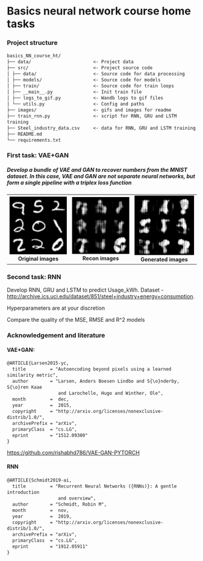 # Basics neural network course home tasks

### Project structure

```
basics_NN_course_ht/
├── data/                       <- Project data
├── src/                        <- Project source code
│ ├── data/                     <- Source code for data processing
│ ├── models/                   <- Source code for models
│ ├── train/                    <- Source code for train loops
│ ├── __main__.py               <- Init train file
│ ├── logs_to_gif.py            <- Wandb logs to gif files
│ └── utils.py                  <- Config and paths
├── images/                     <- gifs and images for readme
├── train_rnn.py                <- script for RNN, GRU and LSTM training
├── Steel_industry_data.csv     <- data for RNN, GRU and LSTM training
├── README.md
└── requirements.txt
```

### First task: VAE+GAN

##### Develop a bundle of VAE and GAN to recover numbers from the MNIST dataset. In this case, VAE and GAN are not separate neural networks, but form a single pipeline with a triplex loss function

<table>
  <tr>
    <td align="center">
      <img src="images/real_images.gif" alt="real_images" width="200"/><br>
      <b style="font-size: 14px;">Original images</b>
    </td>
    <td align="center">
      <img src="images/recon_images.gif" alt="recon_images" width="200"/><br>
      <b style="font-size: 14px;">Recon images</b>
    </td>
    <td align="center">
      <img src="images/generated_images.gif" alt="generated_images" width="200"/><br>
      <b style="font-size: 14px;">Generated images</b>
    </td>
  </tr>
</table>

### Second task: RNN

Develop RNN, GRU and LSTM to predict Usage_kWh. Dataset - http://archive.ics.uci.edu/dataset/851/steel+industry+energy+consumption.

Hyperparameters are at your discretion

Compare the quality of the MSE, RMSE and R^2 models

### Acknowledgement and literature

#### VAE+GAN:
```
@ARTICLE{Larsen2015-yc,
  title         = "Autoencoding beyond pixels using a learned similarity metric",
  author        = "Larsen, Anders Boesen Lindbo and S{\o}nderby, S{\o}ren Kaae
                   and Larochelle, Hugo and Winther, Ole",
  month         =  dec,
  year          =  2015,
  copyright     = "http://arxiv.org/licenses/nonexclusive-distrib/1.0/",
  archivePrefix = "arXiv",
  primaryClass  = "cs.LG",
  eprint        = "1512.09300"
}
   ```

https://github.com/rishabhd786/VAE-GAN-PYTORCH

#### RNN

```
@ARTICLE{Schmidt2019-ai,
  title         = "Recurrent Neural Networks ({RNNs)}: A gentle introduction
                   and overview",
  author        = "Schmidt, Robin M",
  month         =  nov,
  year          =  2019,
  copyright     = "http://arxiv.org/licenses/nonexclusive-distrib/1.0/",
  archivePrefix = "arXiv",
  primaryClass  = "cs.LG",
  eprint        = "1912.05911"
}

```
